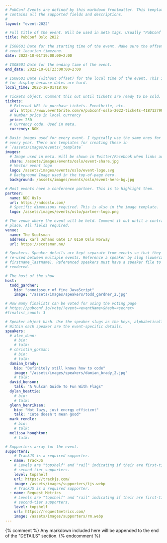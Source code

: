 ```yaml
---
# PubConf Events are defined by this markdown frontmatter. This template
# contains all the supported fields and descriptions.
#
layout: "event-2022"

# Full title of the event. Will be used in meta tags. Usually "PubConf City Year"
title: PubConf Oslo 2022

# ISO8601 Date for the starting time of the event. Make sure the offset is in the
# event location timezone.
date: 2022-10-01T19:00:00+2:00

# ISO8601 Date for the ending time of the event.
end_date: 2022-10-01T23:00:00+2:00

# ISO8601 Date (without offset) for the local time of the event. This is used
# for display because dates are hard.
local_time: 2022-10-01T18:00

# Tickets object. Comment this out until tickets are ready to be sold.
tickets:
  # External URL to purchase tickets. Eventbrite, etc.
  url: https://www.eventbrite.com/e/pubconf-oslo-2022-tickets-418712790227
  # Number price in local currency
  price: 250
  # Currency code. Used in meta.
  currency: NOK

# Basic images used for every event. I typically use the same ones for a location
# every year. There are templates for creating these in
# `/assets/images/events/_template`
images:
  # Image used in meta. Will be shown in Twitter/Facebook when links are shared.
  share: /assets/images/events/oslo/event-share.jpg
  # Vector event logo
  logo: /assets/images/events/oslo/event-logo.svg
  # Background Image used in the top-of-page hero.
  background: /assets/images/events/oslo/event-hero-bg.jpg

# Most events have a conference partner. This is to highlight them.
partner:
  name: NDC Oslo
  url: https://ndcoslo.com/
  # Specific dimensions required. This is also in the image template.
  logo: /assets/images/events/oslo/partner-logo.png

# The venue where the event will be held. Comment it out until a contract is in
# place. All fields required.
venue:
  name: The Scotsman
  address: Karl Johans Gate 17 0159 Oslo Norway
  url: https://scotsman.no/

# Speakers. Speaker details are kept separate from events so that they can be
# re-used between multiple events. Reference a speaker by slug (lowercase,
# firstname_lastname). Referenced speakers must have a speaker file to be
# rendered.

# The host of the show
host:
  todd_gardner:
    bio: "onnoisseur of fine JavaScript"
    image: "/assets/images/speakers/todd_gardner_2.jpg"

# How many finalists can be voted for using the voting page
# https://pubconf.io/vote/?event=<eventName>&hash=<secret>
#finalist_count: 3

# Speaker object hash. Use the speaker slugs as the keys, alphabetically listed.
# Within each speaker are the event-specific details.
speakers:
  # alex_dunn:
    # bio:
    # talk:
  # christin_gorman:
    # bio:
    # talk:
  damian_brady:
    bio: "Definitely still knows how to code"
    image: "/assets/images/speakers/damian_brady_2.jpg"
    # talk:
  david_benson:
    talk: "A Vulcan Guide To Fun With Flags"
  dylan_beattie:
    # bio:
    # talk:
  glenn_henriksen:
    bio: "Not lazy, just energy efficient"
    talk: "Cute doesn't mean good"
  mark_rendle:
    # bio:
    # talk:
  melissa_houghton:
    # talk:

# Supporters array for the event.
supporters:
    # TrackJS is a required supporter.
  - name: TrackJS
    # Levels are "topshelf" and "rail" indicating if their are first-tier or
    # second-tier supporters.
    level: topshelf
    url: https://trackjs.com/
    image: /assets/images/supporters/tjs.webp
    # TrackJS is a required supporter.
  - name: Request Metrics
    # Levels are "topshelf" and "rail" indicating if their are first-tier or
    # second-tier supporters.
    level: topshelf
    url: https://requestmetrics.com/
    image: /assets/images/supporters/rm.webp
---
```


{% comment %}
Any markdown included here will be appended to the end of the "DETAILS" section.
{% endcomment %}
